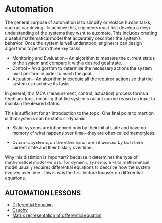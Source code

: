# Automation
The general purpose of automation is to simplify or replace human tasks, such as car driving. To achieve this, engineers must first develop a deep understanding of the systems they want to automate. This includes creating a useful mathematical model that accurately describes the system’s behavior. 
Once the system is well understood, engineers can design algorithms to perform three key tasks:

- Monitoring and Evaluation – An algorithm to measure the current status of the system and compare it with a desired goal state.
- Control – An algorithm to determine the necessary actions the system must perform in order to reach the goal.
- Actuation – An algorithm to execute all the required actions so that the system can achieve its tasks.

In general, this MCA (measurement, control, actuation) process forms a feedback loop, meaning that the system's output can be reused as input to maintain the desired status.

This is sufficient for an introduction to the topic. One final point to mention is that systems can be static or dynamic
- Static systems are influenced only by their initial state and have no memory of what happens over time—they are often called memoryless.

- Dynamic systems, on the other hand, are influenced by both their current state and their history over time.

Why this distintion is important? because it determines the type of  mathematical model we use. For dynamic systems, a valid mathematical model usually requires differential equations to describe how the system evolves over time. This is why the first lecture focuses on differential equations.

## AUTOMATION LESSONS

- [Differential Equation](lectures/diff/differential.md)
- [Cauchy](lectures/cauchy/cauchy.md)
- [Matrix representation of differential equation](lectures/matrix/mtrix.md)
